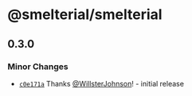# @smelterial/smelterial

## 0.3.0

### Minor Changes

- [`c0e171a`](https://github.com/smelterial/Smelterial/commit/c0e171a258feefb90a3e14be4663c13a4a17fc9f) Thanks [@WillsterJohnson](https://github.com/WillsterJohnson)! - initial release
